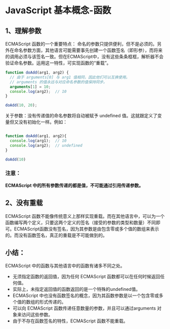 # JavaScript 基本概念-函数

## 1、理解参数

ECMAScript 函数的一个重要特点： 命名的参数只提供便利，但不是必须的。另外在命名参数方面，其他语言可能需要事先创建一个函数签名（即形参），而将来的调用必须与该签名一致。但在ECMAScript中，没有这些条条框框，解析器不会验证命名参数。运用这一特性，可实现函数的“重载”。


```javascript
function doAdd(arg1, arg2) {
  // 由于 arguments[0] 与 arg1 值相同，因此他们可以互换使用。
  // arguments 的值永远与对应命名参数的值保持同步。
  arguments[1] = 10;
  console.log(arg2);  // 10
}

doAdd(10, 20);

```

关于参数：没有传递值的命名参数将自动被赋予 undefined 值。这就跟定义了变量但又没有初始化一样。例如：

```javascript

function doAdd(arg1, arg2){
  console.log(arg1);  // 10
  console.log(arg2);  // undefined
}

doAdd(10)

```

### 注意：
**ECMAScript 中的所有参数传递的都是值，不可能通过引用传递参数。**



## 2、没有重载

ECMAScript 函数不能像传统意义上那样实现重载。而在其他语言中，可以为一个函数编写两个定义，只要这两个定义的签名（接受的参数的类型和数量）不同即可。ECMAScript函数没有签名，因为其参数是由包含零或多个值的数组来表示的。而没有函数签名，真正的重载是不可能做到的。


## 小结：
ECMAScript 中的函数与其他语言中的函数有诸多不同之处。
- 无须指定函数的返回值，因为任何 ECMAScript 函数都可以在任何时候返回任何值。
- 实际上，未指定返回值的函数返回的是一个特殊的undefined值。
- ECMAScript 中也没有函数签名的概念，因为其函数参数是以一个包含零或多个值的数组的形式传递的。
- 可以向 ECMAScript 函数传递任意数量的参数，并且可以通过arguments 对象来访问这些参数。
- 由于不存在函数签名的特性，ECMAScript 函数不能重载。